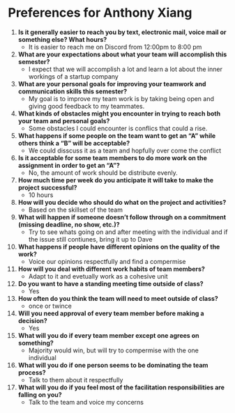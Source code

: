 # Preferences for Anthony Xiang

1. __Is it generally easier to reach you by text, electronic mail, voice mail or something else?  What hours?__ 
   * It is easier to reach me on Discord from 12:00pm to 8:00 pm
1. __What are your expectations about what your team will accomplish this semester?__ 
   * I expect that we will accomplish a lot and learn a lot about the inner workings of a startup company
1. __What are your personal goals for improving your teamwork and communication skills this semester?__ 
   * My goal is to improve my team work is by taking being open and giving good feedback to my teammates.
1. __What kinds of obstacles might you encounter in trying to reach both your team and personal goals?__ 
   * Some obstacles I could encounter is conflics that could a rise.
1. __What happens if some people on the team want to get an “A” while others think a “B” will be acceptable?__ 
   * We could disscuss it as a team and hopfully over come the conflict 
1. __Is it acceptable for some team members to do more work on the assignment in order to get an “A”?__ 
   * No, the amount of work should be distribute evenly.
1. __How much time per week do you anticipate it will take to make the project successful?__ 
   * 10 hours 
1. __How will you decide who should do what on the project and activities?__ 
   * Based on the skillset of the team
1. __What will happen if someone doesn’t follow through on a commitment (missing deadline, no show, etc.)?__ 
   * Try to see whats going on and after meeting with the individual and if the issue still contiunes, bring it up to Dave
1. __What happens if people have different opinions on the quality of the work?__ 
   * Voice our opinions respectfully and find a compermise 
1. __How will you deal with different work habits of team members?__ 
   * Adapt to it and evetually work as a cohesive unit
1. __Do you want to have a standing meeting time outside of class?__ 
   * Yes
1. __How often do you think the team will need to meet outside of class?__ 
   * once or twince
1. __Will you need approval of every team member before making a decision?__ 
   * Yes
1. __What will you do if every team member except one agrees on something?__ 
   * Majority would win, but will try to compermise with the one individual
1. __What will you do if one person seems to be dominating the team process?__ 
   * Talk to them about it respectfully
1. __What will you do if you feel most of the facilitation responsibilities are falling on you?__ 
   * Talk to the team and voice my concerns 
